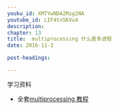 ```yaml
---
youku_id: XMTYwNDA2Mzg2NA
youtube_id: LIF4tn5KVu4
description: 
chapter: 13
title:  multiprocessing 什么是多进程
date: 2016-11-3

post-headings:

---
```



学习资料
  * 全套[multiprocessing 教程](/tutorials/python-basic/multiprocessing/)

